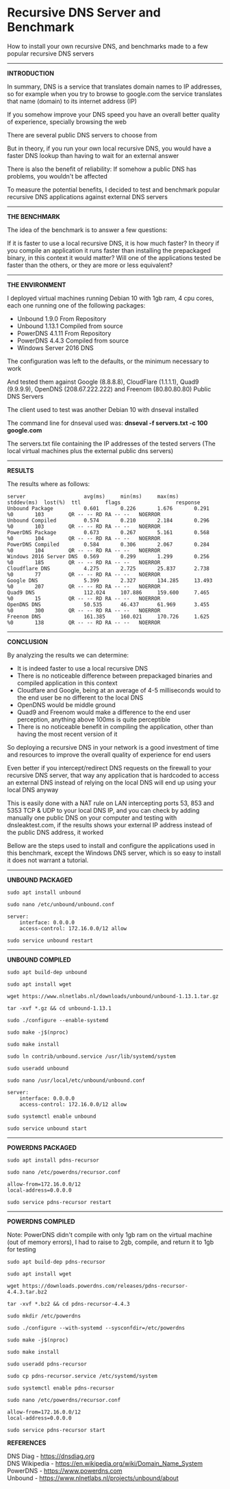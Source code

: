 # Recursive DNS Server and Benchmark
How to install your own recursive DNS, and benchmarks made to a few popular recursive DNS servers

---

<b>INTRODUCTION</b>

In summary, DNS is a service that translates domain names to IP addresses, so for example when you try to browse to google.com the service translates that name (domain) to its internet address (IP)

If you somehow improve your DNS speed you have an overall better quality of experience, specially browsing the web

There are several public DNS servers to choose from

But in theory, if you run your own local recursive DNS, you would have a faster DNS lookup than having to wait for an external answer

There is also the benefit of reliability: If somehow a public DNS has problems, you wouldn't be affected 

To measure the potential benefits, I decided to test and benchmark popular recursive DNS applications against external DNS servers


---

<b>THE BENCHMARK</b>

The idea of the benchmark is to answer a few questions:

If it is faster to use a local recursive DNS, it is how much faster?
In theory if you compile an application it runs faster than installing the prepackaged binary, in this context it would matter?
Will one of the applications tested be faster than the others, or they are more or less equivalent?


---

<b>THE ENVIRONMENT</B>

I deployed virtual machines running Debian 10 with 1gb ram, 4 cpu cores, each one running one of the following packages:

* Unbound 1.9.0 From Repository
* Unbound 1.13.1 Compiled from source
* PowerDNS 4.1.11 From Repository
* PowerDNS 4.4.3 Compiled from source
* Windows Server 2016 DNS

The configuration was left to the defaults, or the minimum necessary to work

And tested them against Google (8.8.8.8), CloudFlare (1.1.1.1), Quad9 (9.9.9.9), OpenDNS (208.67.222.222) and Freenom (80.80.80.80) Public DNS Servers

The client used to test was another Debian 10 with dnseval installed

The command line for dnseval used was: <b>dnseval -f servers.txt -c 100 google.com</b>

The servers.txt file containing the IP addresses of the tested servers (The local virtual machines plus the external public dns servers)


---

<b>RESULTS</b>

The results where as follows:

    server                   avg(ms)     min(ms)     max(ms)     stddev(ms)  lost(%)  ttl        flags                  response
    Unbound Package          0.601       0.226       1.676       0.291       %0       103        QR -- -- RD RA -- --   NOERROR             
    Unbound Compiled         0.574       0.210       2.184       0.296       %0       103        QR -- -- RD RA -- --   NOERROR             
    PowerDNS Package         0.673       0.267       5.161       0.568       %0       104        QR -- -- RD RA -- --   NOERROR             
    PowerDNS Compiled        0.584       0.306       2.067       0.284       %0       104        QR -- -- RD RA -- --   NOERROR             
    Windows 2016 Server DNS  0.569       0.299       1.299       0.256       %0       185        QR -- -- RD RA -- --   NOERROR             
    Cloudflare DNS           4.275       2.725       25.837      2.738       %0       77         QR -- -- RD RA -- --   NOERROR             
    Google DNS               5.399       2.327       134.285     13.493      %0       207        QR -- -- RD RA -- --   NOERROR             
    Quad9 DNS                112.024     107.886     159.600     7.465       %0       15         QR -- -- RD RA -- --   NOERROR             
    OpenDNS DNS              50.535      46.437      61.969      3.455       %0       300        QR -- -- RD RA -- --   NOERROR             
    Freenom DNS              161.385     160.021     170.726     1.625       %0       138        QR -- -- RD RA -- --   NOERROR


---

<b>CONCLUSION</b>

By analyzing the results we can determine:
* It is indeed faster to use a local recursive DNS
* There is no noticeable difference between prepackaged binaries and compiled application in this context
* Cloudfare and Google, being at an average of 4-5 milliseconds would to the end user be no different to the local DNS
* OpenDNS would be middle ground
* Quad9 and Freenom would make a difference to the end user perception, anything above 100ms is quite perceptible
* There is no noticeable benefit in compiling the application, other than having the most recent version of it

So deploying a recursive DNS in your network is a good investment of time and resources to improve the overall quality of experience for end users

Even better if you intercept/redirect DNS requests on the firewall to your recursive DNS server, that way any application that is hardcoded to access an external DNS instead of relying on the local DNS will end up using your local DNS anyway

This is easily done with a NAT rule on LAN intercepting ports 53, 853 and 5353 TCP & UDP to your local DNS IP, and you can check by adding manually one public DNS on your computer and testing with dnsleaktest.com, if the results shows your external IP address instead of the public DNS address, it worked

Bellow are the steps used to install and configure the applications used in this benchmark, except the Windows DNS server, which is so easy to install it does not warrant a tutorial.

---

<b>UNBOUND PACKAGED</b>

    sudo apt install unbound
    
    sudo nano /etc/unbound/unbound.conf
    
    server:
        interface: 0.0.0.0
        access-control: 172.16.0.0/12 allow
    	
    sudo service unbound restart    


---

<b>UNBOUND COMPILED</b>

    sudo apt build-dep unbound
    
    sudo apt install wget
    
    wget https://www.nlnetlabs.nl/downloads/unbound/unbound-1.13.1.tar.gz
    
    tar -xvf *.gz && cd unbound-1.13.1
    
    sudo ./configure --enable-systemd
    
    sudo make -j$(nproc)
    
    sudo make install
    
    sudo ln contrib/unbound.service /usr/lib/systemd/system
    
    sudo useradd unbound
    
    sudo nano /usr/local/etc/unbound/unbound.conf
    
    server:
        interface: 0.0.0.0
        access-control: 172.16.0.0/12 allow
    
    sudo systemctl enable unbound
    
    sudo service unbound start


---

<b>POWERDNS PACKAGED</b>

    sudo apt install pdns-recursor
    
    sudo nano /etc/powerdns/recursor.conf
    
    allow-from=172.16.0.0/12
    local-address=0.0.0.0
    
    sudo service pdns-recursor restart


---

<b>POWERDNS COMPILED</b>

Note: PowerDNS didn't compile with only 1gb ram on the virtual machine (out of memory errors), I had to raise to 2gb, compile, and return it to 1gb for testing

    sudo apt build-dep pdns-recursor
    
    sudo apt install wget
    
    wget https://downloads.powerdns.com/releases/pdns-recursor-4.4.3.tar.bz2
    
    tar -xvf *.bz2 && cd pdns-recursor-4.4.3
    
    sudo mkdir /etc/powerdns
    
    sudo ./configure --with-systemd --sysconfdir=/etc/powerdns
    
    sudo make -j$(nproc)
    
    sudo make install
    
    sudo useradd pdns-recursor
    
    sudo cp pdns-recursor.service /etc/systemd/system
    
    sudo systemctl enable pdns-recursor
    
    sudo nano /etc/powerdns/recursor.conf
    
    allow-from=172.16.0.0/12
    local-address=0.0.0.0
    
    sudo service pdns-recursor start

<b>REFERENCES</b>

DNS Diag - https://dnsdiag.org</br>
DNS Wikipedia - https://en.wikipedia.org/wiki/Domain_Name_System</br>
PowerDNS - https://www.powerdns.com</br>
Unbound - https://www.nlnetlabs.nl/projects/unbound/about</br>
